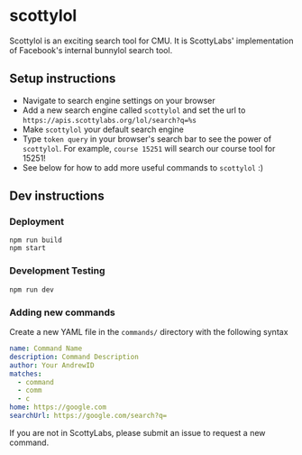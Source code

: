 # scottylol

Scottylol is an exciting search tool for CMU. It is ScottyLabs' implementation of Facebook's internal bunnylol search tool.

## Setup instructions

- Navigate to search engine settings on your browser
- Add a new search engine called `scottylol` and set the url to `https://apis.scottylabs.org/lol/search?q=%s`
- Make `scottylol` your default search engine
- Type `token query` in your browser's search bar to see the power of `scottylol`. For example, `course 15251` will search our course tool for 15251!
- See below for how to add more useful commands to `scottylol` :)


## Dev instructions

### Deployment

```
npm run build
npm start
```

### Development Testing
```
npm run dev
```

### Adding new commands

Create a new YAML file in the `commands/` directory with the following syntax
```yaml
name: Command Name
description: Command Description
author: Your AndrewID
matches:
  - command
  - comm
  - c
home: https://google.com
searchUrl: https://google.com/search?q=
```

If you are not in ScottyLabs, please submit an issue to request a new command.

